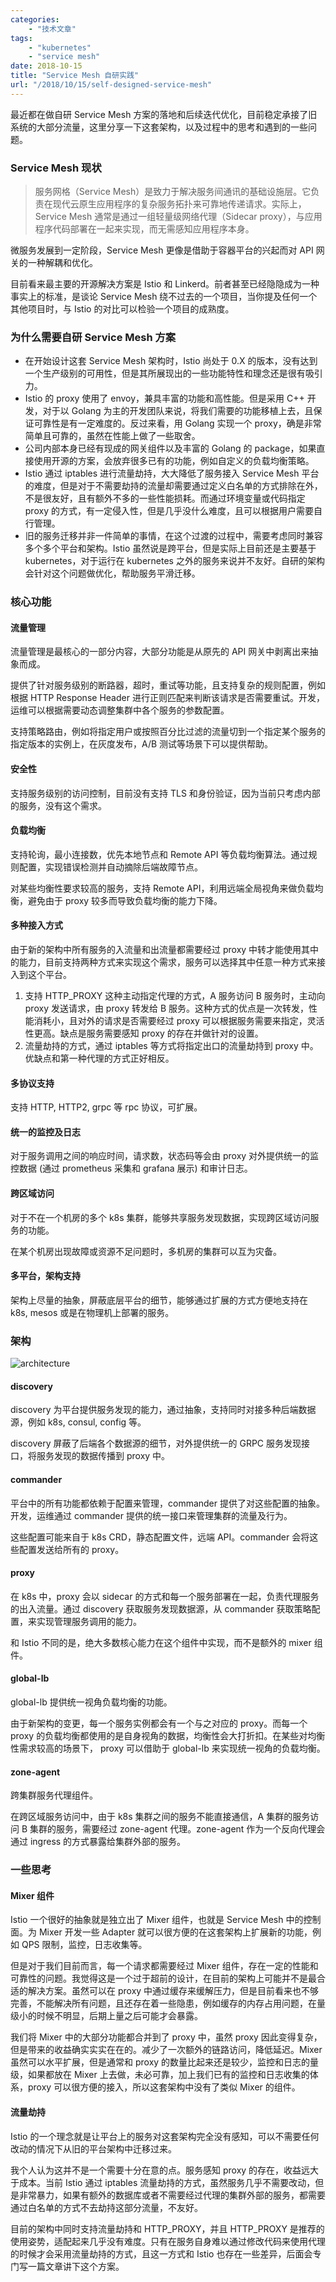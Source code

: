 ```yaml
---
categories:
    - "技术文章"
tags:
    - "kubernetes"
    - "service mesh"
date: 2018-10-15
title: "Service Mesh 自研实践"
url: "/2018/10/15/self-designed-service-mesh"
---
```


最近都在做自研 Service Mesh 方案的落地和后续迭代优化，目前稳定承接了旧系统的大部分流量，这里分享一下这套架构，以及过程中的思考和遇到的一些问题。

<!--more-->

### Service Mesh 现状

> 服务网格（Service Mesh）是致力于解决服务间通讯的基础设施层。它负责在现代云原生应用程序的复杂服务拓扑来可靠地传递请求。实际上，Service Mesh 通常是通过一组轻量级网络代理（Sidecar proxy），与应用程序代码部署在一起来实现，而无需感知应用程序本身。

微服务发展到一定阶段，Service Mesh 更像是借助于容器平台的兴起而对 API 网关的一种解耦和优化。

目前看来最主要的开源解决方案是 Istio 和 Linkerd。前者甚至已经隐隐成为一种事实上的标准，是谈论 Service Mesh 绕不过去的一个项目，当你提及任何一个其他项目时，与 Istio 的对比可以检验一个项目的成熟度。

### 为什么需要自研 Service Mesh 方案

* 在开始设计这套 Service Mesh 架构时，Istio 尚处于 0.X 的版本，没有达到一个生产级别的可用性，但是其所展现出的一些功能特性和理念还是很有吸引力。
* Istio 的 proxy 使用了 envoy，兼具丰富的功能和高性能。但是采用 C++ 开发，对于以 Golang 为主的开发团队来说，将我们需要的功能移植上去，且保证可靠性是有一定难度的。反过来看，用 Golang 实现一个 proxy，确是非常简单且可靠的，虽然在性能上做了一些取舍。
* 公司内部本身已经有现成的网关组件以及丰富的 Golang 的 package，如果直接使用开源的方案，会放弃很多已有的功能，例如自定义的负载均衡策略。
* Istio 通过 iptables 进行流量劫持，大大降低了服务接入 Service Mesh 平台的难度，但是对于不需要劫持的流量却需要通过定义白名单的方式排除在外，不是很友好，且有额外不多的一些性能损耗。而通过环境变量或代码指定 proxy 的方式，有一定侵入性，但是几乎没什么难度，且可以根据用户需要自行管理。
* 旧的服务迁移并非一件简单的事情，在这个过渡的过程中，需要考虑同时兼容多个多个平台和架构。Istio 虽然说是跨平台，但是实际上目前还是主要基于 kubernetes，对于运行在 kubernetes 之外的服务来说并不友好。自研的架构会针对这个问题做优化，帮助服务平滑迁移。

### 核心功能

#### 流量管理

流量管理是最核心的一部分内容，大部分功能是从原先的 API 网关中剥离出来抽象而成。

提供了针对服务级别的断路器，超时，重试等功能，且支持复杂的规则配置，例如根据 HTTP Response Header 进行正则匹配来判断该请求是否需要重试。开发，运维可以根据需要动态调整集群中各个服务的参数配置。

支持策略路由，例如将指定用户或按照百分比过滤的流量切到一个指定某个服务的指定版本的实例上，在灰度发布，A/B 测试等场景下可以提供帮助。

#### 安全性

支持服务级别的访问控制，目前没有支持 TLS 和身份验证，因为当前只考虑内部的服务，没有这个需求。

#### 负载均衡

支持轮询，最小连接数，优先本地节点和 Remote API 等负载均衡算法。通过规则配置，实现错误检测并自动摘除后端故障节点。

对某些均衡性要求较高的服务，支持 Remote API，利用远端全局视角来做负载均衡，避免由于 proxy 较多而导致负载均衡的能力下降。

#### 多种接入方式

由于新的架构中所有服务的入流量和出流量都需要经过 proxy 中转才能使用其中的能力，目前支持两种方式来实现这个需求，服务可以选择其中任意一种方式来接入到这个平台。

1. 支持 HTTP_PROXY 这种主动指定代理的方式，A 服务访问 B 服务时，主动向 proxy 发送请求，由 proxy 转发给 B 服务。这种方式的优点是一次转发，性能消耗小，且对外的请求是否需要经过 proxy 可以根据服务需要来指定，灵活性更高。缺点是服务需要感知 proxy 的存在并做针对的设置。
2. 流量劫持的方式，通过 iptables 等方式将指定出口的流量劫持到 proxy 中。优缺点和第一种代理的方式正好相反。

#### 多协议支持

支持 HTTP, HTTP2, grpc 等 rpc 协议，可扩展。

#### 统一的监控及日志

对于服务调用之间的响应时间，请求数，状态码等会由 proxy 对外提供统一的监控数据 (通过 prometheus 采集和 grafana 展示) 和审计日志。

#### 跨区域访问

对于不在一个机房的多个 k8s 集群，能够共享服务发现数据，实现跨区域访问服务的功能。

在某个机房出现故障或资源不足问题时，多机房的集群可以互为灾备。

#### 多平台，架构支持

架构上尽量的抽象，屏蔽底层平台的细节，能够通过扩展的方式方便地支持在 k8s, mesos 或是在物理机上部署的服务。

### 架构

![architecture](https://image.fatedier.com/pic/2018/2018-10-15-self-designed-service-mesh-architecture.jpg)

#### discovery

discovery 为平台提供服务发现的能力，通过抽象，支持同时对接多种后端数据源，例如 k8s, consul, config 等。

discovery 屏蔽了后端各个数据源的细节，对外提供统一的 GRPC 服务发现接口，将服务发现的数据传播到 proxy 中。

#### commander

平台中的所有功能都依赖于配置来管理，commander 提供了对这些配置的抽象。开发，运维通过 commander 提供的统一接口来管理集群的流量及行为。

这些配置可能来自于 k8s CRD，静态配置文件，远端 API。commander 会将这些配置发送给所有的 proxy。

#### proxy

在 k8s 中，proxy 会以 sidecar 的方式和每一个服务部署在一起，负责代理服务的出入流量。通过 discovery 获取服务发现数据源，从 commander 获取策略配置，来实现管理服务调用的能力。

和 Istio 不同的是，绝大多数核心能力在这个组件中实现，而不是额外的 mixer 组件。

#### global-lb

global-lb 提供统一视角负载均衡的功能。

由于新架构的变更，每一个服务实例都会有一个与之对应的 proxy。而每一个 proxy 的负载均衡都使用的是自身视角的数据，均衡性会大打折扣。在某些对均衡性需求较高的场景下， proxy 可以借助于 global-lb 来实现统一视角的负载均衡。

#### zone-agent

跨集群服务代理组件。

在跨区域服务访问中，由于 k8s 集群之间的服务不能直接通信，A 集群的服务访问 B 集群的服务，需要经过 zone-agent 代理。zone-agent 作为一个反向代理会通过 ingress 的方式暴露给集群外部的服务。

### 一些思考

#### Mixer 组件

Istio 一个很好的抽象就是独立出了 Mixer 组件，也就是 Service Mesh 中的控制面。为 Mixer 开发一些 Adapter 就可以很方便的在这套架构上扩展新的功能，例如 QPS 限制，监控，日志收集等。

但是对于我们目前而言，每一个请求都需要经过 Mixer 组件，存在一定的性能和可靠性的问题。我觉得这是一个过于超前的设计，在目前的架构上可能并不是最合适的解决方案。虽然可以在 proxy 中通过缓存来缓解压力，但是目前看来也不够完善，不能解决所有问题，且还存在着一些隐患，例如缓存的内存占用问题，在量级小的时候不明显，后期上量之后可能才会暴露。

我们将 Mixer 中的大部分功能都合并到了 proxy 中，虽然 proxy 因此变得复杂，但是带来的收益确实实实在在的。减少了一次额外的链路访问，降低延迟。Mixer 虽然可以水平扩展，但是通常和 proxy 的数量比起来还是较少，监控和日志的量级，如果都放在 Mixer 上去做，未必可靠，加上我们已有的监控和日志收集的体系，proxy 可以很方便的接入，所以这套架构中没有了类似 Mixer 的组件。

#### 流量劫持

Istio 的一个理念就是让平台上的服务对这套架构完全没有感知，可以不需要任何改动的情况下从旧的平台架构中迁移过来。

我个人认为这并不是一个需要十分在意的点。服务感知 proxy 的存在，收益远大于成本。当前 Istio 通过 iptables 流量劫持的方式，虽然服务几乎不需要改动，但是非常暴力，如果有额外的数据库或者不需要经过代理的集群外部的服务，都需要通过白名单的方式不去劫持这部分流量，不友好。

目前的架构中同时支持流量劫持和 HTTP_PROXY，并且 HTTP_PROXY 是推荐的使用姿势，适配起来几乎没有难度。只有在服务自身难以通过修改代码来使用代理的时候才会采用流量劫持的方式，且这一方式和 Istio 也存在一些差异，后面会专门写一篇文章讲下这个方案。
